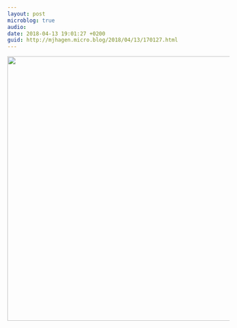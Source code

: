```yaml
---
layout: post
microblog: true
audio: 
date: 2018-04-13 19:01:27 +0200
guid: http://mjhagen.micro.blog/2018/04/13/170127.html
---
```



<img src="http://mjhagen.micro.blog/uploads/2018/746cc20bf8.jpg" width="600" height="600" />
